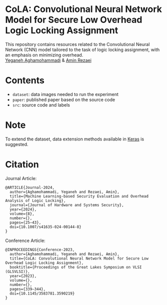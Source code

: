 # CoLA: Convolutional Neural Network Model for Secure Low Overhead Logic Locking Assignment </br>
This repository contains resources related to the Convolutional Neural Network (CNN) model tailored to the task of logic locking assignment, with an emphasis on minimizing overhead. </br>
[Yeganeh Aghamohammadi](https://github.com/yegane-ai) & [Amin Rezaei](https://github.com/r3zaei) </br>

# Contents
* `dataset`: data images needed to run the experiment </br>
* `paper`: published paper based on the source code </br>
* `src`: source code and labels </br>

# Note
To extend the dataset, data extension methods available in [Keras](https://keras.io/) is suggested.

# Citation
Journal Article:
```
@ARTICLE{Journal-2024,
  author={Aghamohammadi, Yeganeh and Rezaei, Amin},
  title={Machine Learning-based Security Evaluation and Overhead Analysis of Logic Locking},
  journal={Journal of Hardware and Systems Security},
  year={2024},
  volume={8},
  number={},
  pages={25–43},
  doi={10.1007/s41635-024-00144-8}
}
```
Conference Article:
```
@INPROCEEDINGS{Conference-2023,
  author={Aghamohammadi, Yeganeh and Rezaei, Amin},
  title={CoLA: Convolutional Neural Network Model for Secure Low Overhead Logic Locking Assignment}, 
  booktitle={Proceedings of the Great Lakes Symposium on VLSI (GLSVLSI)}, 
  year={2023},
  volume={},
  number={},
  pages={339–344},
  doi={10.1145/3583781.3590219}
}
```

